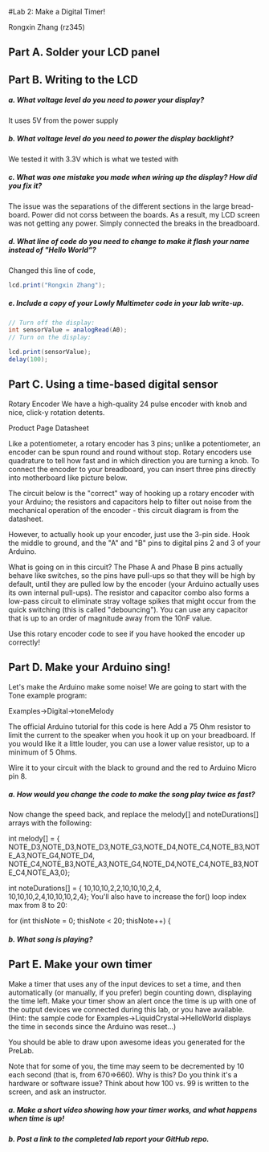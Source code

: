 #Lab 2: Make a Digital Timer!

Rongxin Zhang (rz345)

## Part A. Solder your LCD panel

## Part B. Writing to the LCD

##### a. What voltage level do you need to power your display?

It uses 5V from the power supply

##### b. What voltage level do you need to power the display backlight?

We tested it with 3.3V which is what we tested with

##### c. What was one mistake you made when wiring up the display? How did you fix it?

The issue was the separations of the different sections in the large bread-board. Power did not corss between the boards. As a result, my LCD screen was not getting any power. Simply connected the breaks in the breadboard.

##### d. What line of code do you need to change to make it flash your name instead of "Hello World"?
Changed this line of code,

```java
lcd.print("Rongxin Zhang");
```

##### e. Include a copy of your Lowly Multimeter code in your lab write-up.

```java
// Turn off the display:
int sensorValue = analogRead(A0);
// Turn on the display:

lcd.print(sensorValue);
delay(100);
```

## Part C. Using a time-based digital sensor
Rotary Encoder We have a high-quality 24 pulse encoder with knob and nice, click-y rotation detents.

Product Page Datasheet

Like a potentiometer, a rotary encoder has 3 pins; unlike a potentiometer, an encoder can be spun round and round without stop. Rotary encoders use quadrature to tell how fast and in which direction you are turning a knob. To connect the encoder to your breadboard, you can insert three pins directly into motherboard like picture below.

The circuit below is the "correct" way of hooking up a rotary encoder with your Arduino; the resistors and capacitors help to filter out noise from the mechanical operation of the encoder - this circuit diagram is from the datasheet.



However, to actually hook up your encoder, just use the 3-pin side. Hook the middle to ground, and the "A" and "B" pins to digital pins 2 and 3 of your Arduino.

What is going on in this circuit? The Phase A and Phase B pins actually behave like switches, so the pins have pull-ups so that they will be high by default, until they are pulled low by the encoder (your Arduino actually uses its own internal pull-ups). The resistor and capacitor combo also forms a low-pass circuit to eliminate stray voltage spikes that might occur from the quick switching (this is called "debouncing"). You can use any capacitor that is up to an order of magnitude away from the 10nF value.

Use this rotary encoder code to see if you have hooked the encoder up correctly!

## Part D. Make your Arduino sing!
Let's make the Arduino make some noise! We are going to start with the Tone example program:

Examples->Digital->toneMelody

The official Arduino tutorial for this code is here Add a 75 Ohm resistor to limit the current to the speaker when you hook it up on your breadboard. If you would like it a little louder, you can use a lower value resistor, up to a minimum of 5 Ohms.

Wire it to your circuit with the black to ground and the red to Arduino Micro pin 8.

##### a. How would you change the code to make the song play twice as fast?

Now change the speed back, and replace the melody[] and noteDurations[] arrays with the following:

int melody[] = {
  NOTE_D3,NOTE_D3,NOTE_D3,NOTE_G3,NOTE_D4,NOTE_C4,NOTE_B3,NOTE_A3,NOTE_G4,NOTE_D4, \
  NOTE_C4,NOTE_B3,NOTE_A3,NOTE_G4,NOTE_D4,NOTE_C4,NOTE_B3,NOTE_C4,NOTE_A3,0};

int noteDurations[] = {
  10,10,10,2,2,10,10,10,2,4, \
  10,10,10,2,4,10,10,10,2,4};
You'll also have to increase the for() loop index max from 8 to 20:

 for (int thisNote = 0; thisNote < 20; thisNote++) {
##### b. What song is playing?

## Part E. Make your own timer
Make a timer that uses any of the input devices to set a time, and then automatically (or manually, if you prefer) begin counting down, displaying the time left. Make your timer show an alert once the time is up with one of the output devices we connected during this lab, or you have available. (Hint: the sample code for Examples->LiquidCrystal->HelloWorld displays the time in seconds since the Arduino was reset...)

You should be able to draw upon awesome ideas you generated for the PreLab.

Note that for some of you, the time may seem to be decremented by 10 each second (that is, from 670=>660). Why is this? Do you think it's a hardware or software issue? Think about how 100 vs. 99 is written to the screen, and ask an instructor.

##### a. Make a short video showing how your timer works, and what happens when time is up!

##### b. Post a link to the completed lab report your GitHub repo.

